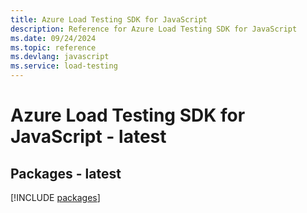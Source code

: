 ```yaml
---
title: Azure Load Testing SDK for JavaScript
description: Reference for Azure Load Testing SDK for JavaScript
ms.date: 09/24/2024
ms.topic: reference
ms.devlang: javascript
ms.service: load-testing
---
```

# Azure Load Testing SDK for JavaScript - latest
## Packages - latest
[!INCLUDE [packages](load-testing-index.md)]